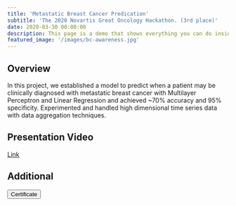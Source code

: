 ```yaml
---
title: 'Metastatic Breast Cancer Predication'
subtitle: 'The 2020 Novartis Great Oncology Hackathon. (3rd place)'
date: 2020-03-30 00:00:00
description: This page is a demo that shows everything you can do inside portfolio and blog posts.
featured_image: '/images/bc-awareness.jpg'
---
```


<!-- ![](/images/demo/demo-landscape.jpg) -->

## Overview

In this project, we established a model to predict when a patient may be clinically diagnosed with metastatic breast cancer with Multilayer Perceptron and Linear Regression and achieved ~70% accuracy and 95% specificity. Experimented and handled high dimensional time series data with data aggregation techniques.

## Presentation Video

<a href="https://www.youtube.com/watch?v=vYpiNpu6D5I&feature=youtu.be" class="button button--large">Link</a> 

## Additional
<button type="button" class="button" onclick="window.location.href='download/oncology-hackathon.pdf'">Certificate</button>